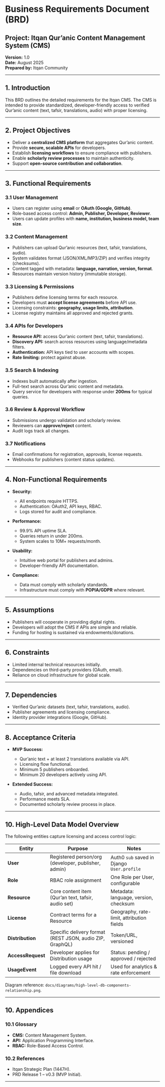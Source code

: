 # Business Requirements Document (BRD)  
## Project: Itqan Qur’anic Content Management System (CMS)  
**Version:** 1.0  
**Date:** August 2025  
**Prepared by:** Itqan Community  

---

## 1. Introduction  
This BRD outlines the detailed requirements for the Itqan CMS. The CMS is intended to provide standardized, developer-friendly access to verified Qur’anic content (text, tafsir, translations, audio) with proper licensing.  

---

## 2. Project Objectives  
- Deliver a **centralized CMS platform** that aggregates Qur’anic content.  
- Provide **secure, scalable APIs** for developers.  
- Establish **licensing workflows** to ensure compliance with publishers.  
- Enable **scholarly review processes** to maintain authenticity.  
- Support **open-source contribution and collaboration**.  

---

## 3. Functional Requirements  

### 3.1 User Management  
- Users can register using **email** or **OAuth (Google, GitHub)**.  
- Role-based access control: **Admin, Publisher, Developer, Reviewer**.  
- Users can update profiles with **name, institution, business model, team size**.  

### 3.2 Content Management  
- Publishers can upload Qur’anic resources (text, tafsir, translations, audio).  
- System validates format (JSON/XML/MP3/ZIP) and verifies integrity (checksums).  
- Content tagged with metadata: **language, narration, version, format**.  
- Resources maintain version history (immutable storage).  

### 3.3 Licensing & Permissions  
- Publishers define licensing terms for each resource.  
- Developers must **accept license agreements** before API use.  
- Licensing constraints: **geography, usage limits, attribution**.  
- License registry maintains all approved and rejected grants.  

### 3.4 APIs for Developers  
- **Resource API:** access Qur’anic content (text, tafsir, translations).  
- **Discovery API:** search across resources using language/metadata filters.  
- **Authentication:** API keys tied to user accounts with scopes.  
- **Rate limiting:** protect against abuse.  

### 3.5 Search & Indexing  
- Indexes built automatically after ingestion.  
- Full-text search across Qur’anic content and metadata.  
- Query service for developers with response under **200ms** for typical queries.  

### 3.6 Review & Approval Workflow  
- Submissions undergo validation and scholarly review.  
- Reviewers can **approve/reject** content.  
- Audit logs track all changes.  

### 3.7 Notifications  
- Email confirmations for registration, approvals, license requests.  
- Webhooks for publishers (content status updates).  

---

## 4. Non-Functional Requirements  

- **Security:**  
  - All endpoints require HTTPS.  
  - Authentication: OAuth2, API keys, RBAC.  
  - Logs stored for audit and compliance.  

- **Performance:**  
  - 99.9% API uptime SLA.  
  - Queries return in under 200ms.  
  - System scales to 10M+ requests/month.  

- **Usability:**  
  - Intuitive web portal for publishers and admins.  
  - Developer-friendly API documentation.  

- **Compliance:**  
  - Data must comply with scholarly standards.  
  - Infrastructure must comply with **POPIA/GDPR** where relevant.  

---

## 5. Assumptions  
- Publishers will cooperate in providing digital rights.  
- Developers will adopt the CMS if APIs are simple and reliable.  
- Funding for hosting is sustained via endowments/donations.  

---

## 6. Constraints  
- Limited internal technical resources initially.  
- Dependencies on third-party providers (OAuth, email).  
- Reliance on cloud infrastructure for global scale.  

---

## 7. Dependencies  
- Verified Qur’anic datasets (text, tafsir, translations, audio).  
- Publisher agreements and licensing compliance.  
- Identity provider integrations (Google, GitHub).  

---

## 8. Acceptance Criteria  
- **MVP Success:**  
  - Qur’anic text + at least 2 translations available via API.  
  - Licensing flow functional.  
  - Minimum 5 publishers onboarded.  
  - Minimum 20 developers actively using API.  

- **Extended Success:**  
  - Audio, tafsir, and advanced metadata integrated.  
  - Performance meets SLA.  
  - Documented scholarly review process in place.  

---

## 10. High-Level Data Model Overview
The following entities capture licensing and access control logic:

| Entity | Purpose | Notes |
|--------|---------|-------|
| **User** | Registered person/org (developer, publisher, admin) | Auth0 `sub` saved in Django `User.profile` |
| **Role** | RBAC role assignment | One Role per User, configurable |
| **Resource** | Core content item (Qur’an text, tafsir, audio set) | Metadata: language, version, checksum |
| **License** | Contract terms for a Resource | Geography, rate-limit, attribution fields |
| **Distribution** | Specific delivery format (REST JSON, audio ZIP, GraphQL) | Token/URL, versioned |
| **AccessRequest** | Developer applies for Distribution usage | Status: pending / approved / rejected |
| **UsageEvent** | Logged every API hit / file download | Used for analytics & rate enforcement |

Diagram reference: `docs/diagrams/high-level-db-components-relationship.png`.

---

## 10. Appendices  

### 10.1 Glossary  
- **CMS:** Content Management System.  
- **API:** Application Programming Interface.  
- **RBAC:** Role-Based Access Control.  

### 10.2 References  
- Itqan Strategic Plan (1447H).  
- PRD Release 1 – v0.3 (MVP Initial).  

---
